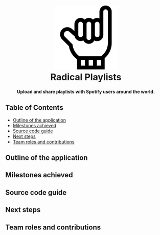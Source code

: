 <h1 align="center">
  <br>
  <img src="./public/logo.png" alt="Radical Playlists" width="200">
  <br>
  Radical Playlists
  <br>
</h1>

<h4 align="center">Upload and share playlists with Spotify users around the world.</h4>

## Table of Contents

* <a href="#outline-of-the-application">Outline of the application</a>
* <a href="#milestones-achieved">Milestones achieved</a>
* <a href="#source-code-guide">Source code guide</a>
* <a href="#next-steps">Next steps</a>
* <a href="#team-roles-and-contributions">Team roles and contributions</a>

## Outline of the application


## Milestones achieved


## Source code guide


## Next steps

## Team roles and contributions
